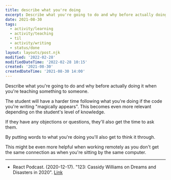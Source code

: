 ```yaml
---
title: describe what you're doing
excerpt: Describe what you're going to do and why before actually doing it when you're teaching something to someone.
date: 2021-08-30
tags:
  - activity/learning
  - activity/teaching
  - til
  - activity/writing
  - status/done
layout: layouts/post.njk
modified: '2022-02-28'
modifiedDateTime: '2022-02-28 10:15'
created: '2021-08-30'
createdDateTime: '2021-08-30 14:00'
---
```


Describe what you're going to do and why before actually doing it when you're teaching something to someone.

The student will have a harder time following what you're doing if the code you're writing "magically appears". This becomes even more relevant depending on the student's level of knowledge.

If they have any objections or questions, they'll also get the time to ask them.

By putting words to what you're doing you'll also get to think it through.

This might be even more helpful when working remotely as you don't get the same connection as when you're sitting by the same computer.

---

- React Podcast. (2020-12-17). "123: Cassidy Williams on Dreams and Disasters in 2020". [Link](https://spec.fm/podcasts/reactpodcast/XHRPTLZZ)
